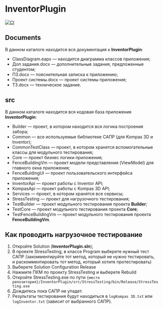 # InventorPlugin
[![CI](https://github.com/Vanada1/InventorPlugin/actions/workflows/CI.yml/badge.svg)](https://github.com/Vanada1/InventorPlugin/actions/workflows/CI.yml)
## Documents
В данном каталоге находится вся документация к **InventorPlugin**:
- ClassDiagram.eapx — находится диаграмма классов приложения;
- Доп задания.docx — дополнительные задания, предложенные студентом;
- ПЗ.docx — пояснительная записка к приложению;
- Проект системы.docx — проект системы приложения;
- ТЗ.docx — техническое задание.

## src
В данном каталоге находится вся кодовая база приложения **InventorPlugin**:
- Builder — проект, в котором находится вся логика построения забора;
- Common — все используемые библиотеке САПР (для Kompas 3D и Inventor);
- CommonTestClass — проект, в котором хранятся вспомогательные классы для модульного тестирования;
- Core — проект бизнес логики приложения;
- FenceBuildingVm — проект модели представления (ViewModel) для главного окна приложения;
- FenceBuldingUI — проект пользовательского интерфейса приложения;
- InventorApi — проект работы с Inventor API;
- KompasApi — проект работы с Kompas 3D API;
- Services — проект, в котором хранятся все сервисы;
- StressTesting — проект для нагрузочного тестирования;
- TestBuilder — проект модульного тестирования проекта **Builder**;
- TestCore — проект модульного тестирования проекта **Core**;
- TestFenceBuildingVm — проект модульного тестирования проекта **FenceBuildingVm**.

## Как проводить нагрузочное тестирование
1. Откройте Solution (**InventorPlugin.sln**);
2. В проекте StressTesting, в классе Program выберете нужный тест САПР (закомментируйте тот метод, который не нужно тестировать, и раскомментировать тот метод, который хотите протестировать)
3. Выберете Solution Configuration Release
4. Нажмите ПКМ по проекту StressTesting и выберете Rebuild
5. Откройте StressTesting.exe по пути `{место репозитория}/InventorPlugin/src/StressTesting/bin/Release/StressTesting.exe`
6. Дождитесь пока САПР не упадет.
7. Результаты тестирования будут находиться в `logKompas 3D.txt` или `logInventor.txt` (зависит от выбранного САПР).
